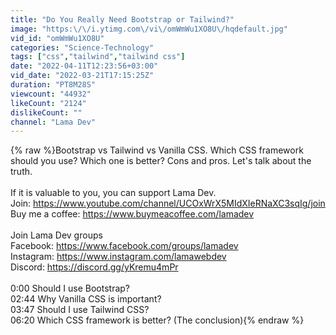 ```yaml
---
title: "Do You Really Need Bootstrap or Tailwind?"
image: "https:\/\/i.ytimg.com\/vi\/omWmWu1XO8U\/hqdefault.jpg"
vid_id: "omWmWu1XO8U"
categories: "Science-Technology"
tags: ["css","tailwind","tailwind css"]
date: "2022-04-11T12:23:56+03:00"
vid_date: "2022-03-21T17:15:25Z"
duration: "PT8M28S"
viewcount: "44932"
likeCount: "2124"
dislikeCount: ""
channel: "Lama Dev"
---
```

{% raw %}Bootstrap vs Tailwind vs Vanilla CSS. Which CSS framework should you use? Which one is better? Cons and pros. Let's talk about the truth.<br /><br />If it is valuable to you, you can support Lama Dev.<br />Join: <a rel="nofollow" target="blank" href="https://www.youtube.com/channel/UCOxWrX5MIdXIeRNaXC3sqIg/join">https://www.youtube.com/channel/UCOxWrX5MIdXIeRNaXC3sqIg/join</a><br />Buy me a coffee: <a rel="nofollow" target="blank" href="https://www.buymeacoffee.com/lamadev">https://www.buymeacoffee.com/lamadev</a><br /><br />Join Lama Dev groups<br />Facebook: <a rel="nofollow" target="blank" href="https://www.facebook.com/groups/lamadev">https://www.facebook.com/groups/lamadev</a><br />Instagram: <a rel="nofollow" target="blank" href="https://www.instagram.com/lamawebdev">https://www.instagram.com/lamawebdev</a><br />Discord: <a rel="nofollow" target="blank" href="https://discord.gg/yKremu4mPr">https://discord.gg/yKremu4mPr</a><br /><br />0:00 Should I use Bootstrap?<br />02:44 Why Vanilla CSS is important?<br />03:47 Should I use Tailwind CSS?<br />06:20 Which CSS framework is better? (The conclusion){% endraw %}
